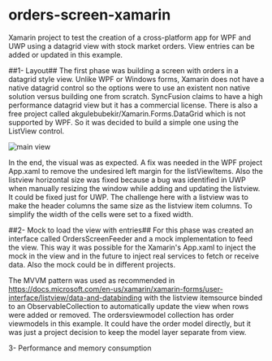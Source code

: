# orders-screen-xamarin
Xamarin project to test the creation of a cross-platform app for WPF and UWP using a datagrid view with stock market orders. View entries can be added or updated in this example.

##1- Layout##
The first phase was building a screen with orders in a datagrid style view. Unlike WPF or Windows forms, Xamarin does not have a native datagrid control so the options were to use an existent non native solution versus building one from scratch. SyncFusion claims to have a high performance datagrid view but it has a commercial license. There is also a free project called akgulebubekir/Xamarin.Forms.DataGrid which is not supported by WPF. So it was decided to build a simple one using the ListView control.

![main view](https://user-images.githubusercontent.com/5822726/118692225-31bd9f00-b7e0-11eb-9681-71e4a193a4b9.PNG)

In the end, the visual was as expected. A fix was needed in the WPF project App.xaml to remove the undesired left margin for the listViewItems. Also the listview horizontal size was fixed because a bug was identified in UWP when manually resizing the window while adding and updating the listview. It could be fixed just for UWP. The challenge here with a listview was to make the header columns the same size as the listview item columns. To simplify the width of the cells were set to a fixed width.

##2- Mock to load the view with entries##
For this phase was created an interface called OrdersScreenFeeder and a mock implementation to feed the view. This way it was possible for the Xamarin's App.xaml to inject the mock in the view and in the future to inject real services to fetch or receive data. Also the mock could be in different projects. 

The MVVM pattern was used as recommended in https://docs.microsoft.com/en-us/xamarin/xamarin-forms/user-interface/listview/data-and-databinding with the listview itemsource binded to an ObservableCollection to automatically update the view when rows were added or removed. The ordersviewmodel collection has order viewmodels in this example. It could have the order model directly, but it was just a project decision to keep the model layer separate from view.

3- Performance and memory consumption
